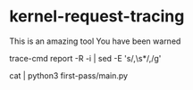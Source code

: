 # kernel-request-tracing

This is an amazing tool
You have been warned

trace-cmd report -R -i <path to trace.dat> | sed -E 's/,\s*/,/g'

<!--TODO Regex for removing first few lines with CPU numbers in the report -->
<!--TODO Handling case of multiple recvfrom for one request to nginx - ensure to add only one state -->
<!--TODO 16 or 32 as prev_state in sched_switch - avoid sched_process_exit -->
<!--TODO Verify whether end times are updated where ever it needs to be -->

cat <path to report> | python3 first-pass/main.py <path to pids.txt> <Gateway IP>